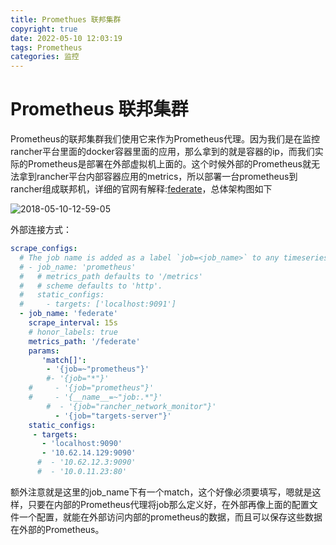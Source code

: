```yaml
---
title: Promethues 联邦集群
copyright: true
date: 2022-05-10 12:03:19
tags: Prometheus
categories: 监控
---
```


# Prometheus 联邦集群

Prometheus的联邦集群我们使用它来作为Prometheus代理。因为我们是在监控rancher平台里面的docker容器里面的应用，那么拿到的就是容器的ip，而我们实际的Prometheus是部署在外部虚拟机上面的。这个时候外部的Prometheus就无法拿到rancher平台内部容器应用的metrics，所以部署一台prometheus到rancher组成联邦机，详细的官网有解释:[federate](https://prometheus.io/docs/prometheus/latest/federation/)，总体架构图如下
<!--more-->
![2018-05-10-12-59-05](/images/qiniu/2018-05-10-12-59-05.png)

外部连接方式：

```yaml
scrape_configs:
  # The job name is added as a label `job=<job_name>` to any timeseries scraped from this config.
  # - job_name: 'prometheus'
  #   # metrics_path defaults to '/metrics'
  #   # scheme defaults to 'http'.
  #   static_configs:
  #     - targets: ['localhost:9091']
  - job_name: 'federate'
    scrape_interval: 15s
    # honor_labels: true
    metrics_path: '/federate'
    params:
       'match[]':
        - '{job=~"prometheus"}'
        #- '{job="*"}'
    #     - '{job="prometheus"}'
    #     - '{__name__=~"job:.*"}'
        #  - '{job="rancher_network_monitor"}'
          - '{job="targets-server"}'
    static_configs:
     - targets:
       - 'localhost:9090'
       - '10.62.14.129:9090'
      #  - '10.62.12.3:9090'
      #  - '10.0.11.23:80'
```

额外注意就是这里的job_name下有一个match，这个好像必须要填写，嗯就是这样，只要在内部的Prometheus代理将job那么定义好，在外部再像上面的配置文件一个配置，就能在外部访问内部的prometheus的数据，而且可以保存这些数据在外部的Prometheus。

